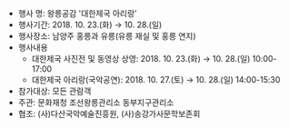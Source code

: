 - 행사 명: 왕릉공감 '대한제국 아리랑'
- 행사기간: 2018. 10. 23.(화) → 10. 28.(일)
- 행사장소: 남양주 홍릉과 유릉(유릉 재실 및 홍릉 연지)
- 행사내용
  - 대한제국 사진전 및 동영상 상영: 2018. 10. 23.(화) → 10. 28.(일) 10:00-17:00
  - 대한제국 아리랑(국악공연): 2018. 10. 27.(토) → 10. 28.(일) 14:00-15:30
- 참가대상: 모든 관람객
- 주관: 문화재청 조선왕릉관리소 동부지구관리소
- 협조: (사)다산국악예술진흥원, (사)송강가사문학보존회